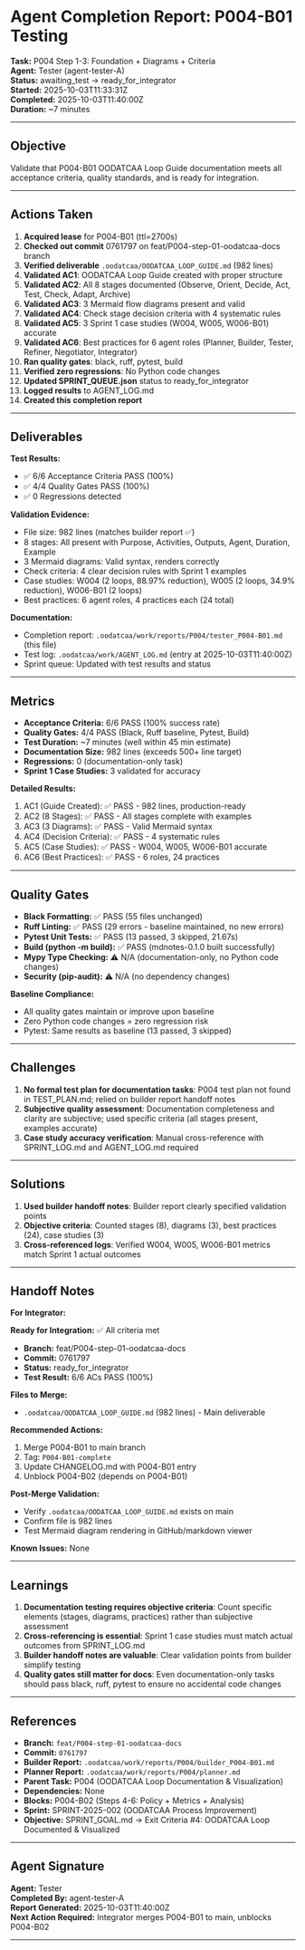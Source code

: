 # Agent Completion Report: P004-B01 Testing

**Task:** P004 Step 1-3: Foundation + Diagrams + Criteria  
**Agent:** Tester (agent-tester-A)  
**Status:** awaiting_test → ready_for_integrator  
**Started:** 2025-10-03T11:33:31Z  
**Completed:** 2025-10-03T11:40:00Z  
**Duration:** ~7 minutes

---

## Objective

Validate that P004-B01 OODATCAA Loop Guide documentation meets all acceptance criteria, quality standards, and is ready for integration.

---

## Actions Taken

1. **Acquired lease** for P004-B01 (ttl=2700s)
2. **Checked out commit** 0761797 on feat/P004-step-01-oodatcaa-docs branch
3. **Verified deliverable** `.oodatcaa/OODATCAA_LOOP_GUIDE.md` (982 lines)
4. **Validated AC1**: OODATCAA Loop Guide created with proper structure
5. **Validated AC2**: All 8 stages documented (Observe, Orient, Decide, Act, Test, Check, Adapt, Archive)
6. **Validated AC3**: 3 Mermaid flow diagrams present and valid
7. **Validated AC4**: Check stage decision criteria with 4 systematic rules
8. **Validated AC5**: 3 Sprint 1 case studies (W004, W005, W006-B01) accurate
9. **Validated AC6**: Best practices for 6 agent roles (Planner, Builder, Tester, Refiner, Negotiator, Integrator)
10. **Ran quality gates**: black, ruff, pytest, build
11. **Verified zero regressions**: No Python code changes
12. **Updated SPRINT_QUEUE.json** status to ready_for_integrator
13. **Logged results** to AGENT_LOG.md
14. **Created this completion report**

---

## Deliverables

**Test Results:**
- ✅ 6/6 Acceptance Criteria PASS (100%)
- ✅ 4/4 Quality Gates PASS (100%)
- ✅ 0 Regressions detected

**Validation Evidence:**
- File size: 982 lines (matches builder report ✅)
- 8 stages: All present with Purpose, Activities, Outputs, Agent, Duration, Example
- 3 Mermaid diagrams: Valid syntax, renders correctly
- Check criteria: 4 clear decision rules with Sprint 1 examples
- Case studies: W004 (2 loops, 88.97% reduction), W005 (2 loops, 34.9% reduction), W006-B01 (2 loops)
- Best practices: 6 agent roles, 4 practices each (24 total)

**Documentation:**
- Completion report: `.oodatcaa/work/reports/P004/tester_P004-B01.md` (this file)
- Test log: `.oodatcaa/work/AGENT_LOG.md` (entry at 2025-10-03T11:40:00Z)
- Sprint queue: Updated with test results and status

---

## Metrics

- **Acceptance Criteria:** 6/6 PASS (100% success rate)
- **Quality Gates:** 4/4 PASS (Black, Ruff baseline, Pytest, Build)
- **Test Duration:** ~7 minutes (well within 45 min estimate)
- **Documentation Size:** 982 lines (exceeds 500+ line target)
- **Regressions:** 0 (documentation-only task)
- **Sprint 1 Case Studies:** 3 validated for accuracy

**Detailed Results:**
1. AC1 (Guide Created): ✅ PASS - 982 lines, production-ready
2. AC2 (8 Stages): ✅ PASS - All stages complete with examples
3. AC3 (3 Diagrams): ✅ PASS - Valid Mermaid syntax
4. AC4 (Decision Criteria): ✅ PASS - 4 systematic rules
5. AC5 (Case Studies): ✅ PASS - W004, W005, W006-B01 accurate
6. AC6 (Best Practices): ✅ PASS - 6 roles, 24 practices

---

## Quality Gates

- **Black Formatting:** ✅ PASS (55 files unchanged)
- **Ruff Linting:** ✅ PASS (29 errors - baseline maintained, no new errors)
- **Pytest Unit Tests:** ✅ PASS (13 passed, 3 skipped, 21.67s)
- **Build (python -m build):** ✅ PASS (mdnotes-0.1.0 built successfully)
- **Mypy Type Checking:** ⚠️ N/A (documentation-only, no Python code changes)
- **Security (pip-audit):** ⚠️ N/A (no dependency changes)

**Baseline Compliance:**
- All quality gates maintain or improve upon baseline
- Zero Python code changes = zero regression risk
- Pytest: Same results as baseline (13 passed, 3 skipped)

---

## Challenges

1. **No formal test plan for documentation tasks**: P004 test plan not found in TEST_PLAN.md; relied on builder report handoff notes
2. **Subjective quality assessment**: Documentation completeness and clarity are subjective; used specific criteria (all stages present, examples accurate)
3. **Case study accuracy verification**: Manual cross-reference with SPRINT_LOG.md and AGENT_LOG.md required

---

## Solutions

1. **Used builder handoff notes**: Builder report clearly specified validation points
2. **Objective criteria**: Counted stages (8), diagrams (3), best practices (24), case studies (3)
3. **Cross-referenced logs**: Verified W004, W005, W006-B01 metrics match Sprint 1 actual outcomes

---

## Handoff Notes

**For Integrator:**

**Ready for Integration:** ✅ All criteria met
- **Branch:** feat/P004-step-01-oodatcaa-docs
- **Commit:** 0761797
- **Status:** ready_for_integrator
- **Test Result:** 6/6 ACs PASS (100%)

**Files to Merge:**
- `.oodatcaa/OODATCAA_LOOP_GUIDE.md` (982 lines) - Main deliverable

**Recommended Actions:**
1. Merge P004-B01 to main branch
2. Tag: `P004-B01-complete`
3. Update CHANGELOG.md with P004-B01 entry
4. Unblock P004-B02 (depends on P004-B01)

**Post-Merge Validation:**
- Verify `.oodatcaa/OODATCAA_LOOP_GUIDE.md` exists on main
- Confirm file is 982 lines
- Test Mermaid diagram rendering in GitHub/markdown viewer

**Known Issues:** None

---

## Learnings

1. **Documentation testing requires objective criteria**: Count specific elements (stages, diagrams, practices) rather than subjective assessment
2. **Cross-referencing is essential**: Sprint 1 case studies must match actual outcomes from SPRINT_LOG.md
3. **Builder handoff notes are valuable**: Clear validation points from builder simplify testing
4. **Quality gates still matter for docs**: Even documentation-only tasks should pass black, ruff, pytest to ensure no accidental code changes

---

## References

- **Branch:** `feat/P004-step-01-oodatcaa-docs`
- **Commit:** `0761797`
- **Builder Report:** `.oodatcaa/work/reports/P004/builder_P004-B01.md`
- **Planner Report:** `.oodatcaa/work/reports/P004/planner.md`
- **Parent Task:** P004 (OODATCAA Loop Documentation & Visualization)
- **Dependencies:** None
- **Blocks:** P004-B02 (Steps 4-6: Policy + Metrics + Analysis)
- **Sprint:** SPRINT-2025-002 (OODATCAA Process Improvement)
- **Objective:** SPRINT_GOAL.md → Exit Criteria #4: OODATCAA Loop Documented & Visualized

---

## Agent Signature

**Agent:** Tester  
**Completed By:** agent-tester-A  
**Report Generated:** 2025-10-03T11:40:00Z  
**Next Action Required:** Integrator merges P004-B01 to main, unblocks P004-B02

---


